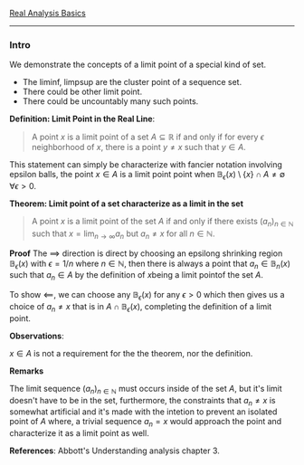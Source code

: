 [Real Analysis Basics](Real%20Analysis%20Basics.md)


---
### **Intro**

We demonstrate the concepts of a limit point of a special kind of set. 
* The liminf, limpsup are the cluster point of a sequence set. 
* There could be other limit point. 
* There could be uncountably many such points.

**Definition: Limit Point in the Real Line**: 
> A point $x$ is a limit point of a set $A\subseteq \mathbb R$ if and only if for every $\epsilon$ neighborhood of $x$, there is a point $y\neq x$ such that $y\in A$. 

This statement can simply be characterize with fancier notation involving epsilon balls, the point $x\in A$ is a limit point point when $\mathbb B_\epsilon(x)\setminus \{x\}\cap A \neq \emptyset \; \forall \epsilon > 0$. 

**Theorem: Limit point of a set characterize as a limit in the set**
> A point $x$ is a limit point of the set $A$ if and only if there exists $(a_n)_{n\in \mathbb N}$ such that $x= \lim_{n\rightarrow \infty}a_n$ but $a_n\neq x$ for all $n\in \mathbb N$. 

**Proof**
The $\implies$ direction is direct by choosing an epsilong shrinking region $\mathbb B_\epsilon(x)$ with $\epsilon = 1/n$ where $n\in \mathbb N$, then there is always a point that $a_n\in \mathbb B_n(x)$ such that $a_n \in A$ by the definition of $x$being a limit pointof the set $A$. 

To show $\impliedby$, we can choose any $\mathbb B_\epsilon(x)$ for any $\epsilon > 0$ which then gives us a choice of $a_n\neq x$ that is in $A \cap \mathbb B_\epsilon(x)$, completing the definition of a limit point.  

**Observations**: 

$x\in A$ is not a requirement for the the theorem, nor the definition. 

**Remarks**

The limit sequence $(a_n)_{n\in \mathbb N}$ must occurs inside of the set $A$, but it's limit doesn't have to be in the set, furthermore, the constraints that $a_n \neq x$ is somewhat artificial and it's made with the intetion to prevent an isolated point of $A$ where, a trivial sequence $a_n = x$ would approach the point and characterize it as a limit point as well.


**References**: Abbott's Understanding analysis chapter 3. 

